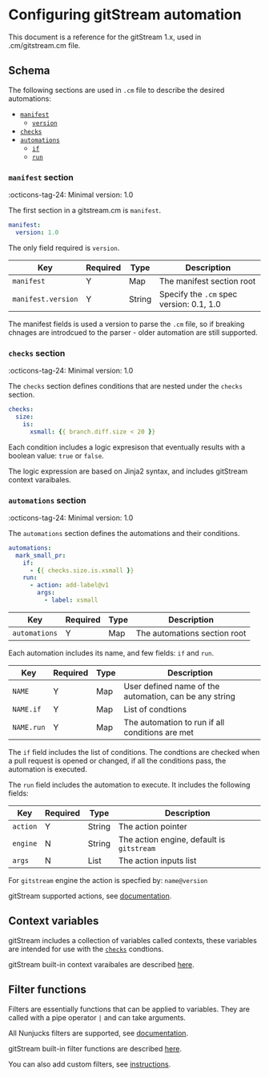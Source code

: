 # Configuring gitStream automation

This document is a reference for the gitStream 1.x, used in .cm/gitstream.cm file.

## Schema

The following sections are used in `.cm` file to describe the desired automations:

- [`manifest`](#manifest-section)
    - [`version`](#manifest-section)
- [`checks`](#checks-section)
- [`automations`](#automations-section)
    - [`if`](#automations-section)
    - [`run`](#automations-section)

### `manifest` section

:octicons-tag-24: Minimal version: 1.0

The first section in a gitstream.cm is `manifest`.

```yaml
manifest: 
  version: 1.0
```

The only field required is `version`.

| Key         | Required | Type    | Description                              |
| ----------- | ---------|---------|----------------------------------------- |
| `manifest`         | Y        | Map     | The manifest section root                |
| `manifest.version` | Y        | String  | Specify the `.cm` spec version: 0.1, 1.0 |

The manifest fields is used a version to parse the `.cm` file, so if breaking chnages are 
introdcued to the parser - older automation are still supported.

### `checks` section

:octicons-tag-24: Minimal version: 1.0

The `checks` section defines conditions that are nested under the `checks` section.  

```yaml
checks:
  size:
    is:
      xsmall: {{ branch.diff.size < 20 }}
```

Each condition includes a logic expresison that eventually results with a boolean value: `true` or `false`. 

The logic expression are based on Jinja2 syntax, and includes gitStream context varaibales.


### `automations` section

:octicons-tag-24: Minimal version: 1.0

The `automations` section defines the automations and their conditions. 

```yaml
automations:
  mark_small_pr:
    if:
      - {{ checks.size.is.xsmall }}
    run:
      - action: add-label@v1
        args:
          - label: xsmall
```

| Key            | Required | Type    | Description                                     |
|----------------|----------|---------|------------------------------------------------ |
| `automations`  | Y        | Map     | The automations section root     |

Each automation includes its name, and few fields: `if` and `run`.

| Key        | Required  | Type    | Description                                     |
|------------|-----------|---------|------------------------------------------------ |
| `NAME`     | Y | Map | User defined name of the automation, can be any string       |
| `NAME.if`  | Y | Map | List of condtions                               |
| `NAME.run` | Y | Map | The automation to run if all conditions are met |

The `if` field includes the list of conditions. The condtions are checked when a pull request 
is opened or changed, if all the conditions pass, the automation is executed.

The `run` field includes the automation to execute. It includes the following fields:

| Key         | Required | Type    | Description                                     |
| ----------- | ---------|---------|------------------------------------------------ |
| `action`    | Y        | String  | The action pointer                              |
| `engine`    | N        | String  | The action engine, default is `gitstream`       |
| `args`      | N        | List    | The action inputs list                          |

For `gitstream` engine the action is specfied by: `name@version`

gitStream supported actions, see [documentation](25_gitstream-actions.md).

## Context variables

gitStream includes a collection of variables called contexts, these variables are intended 
for use with the [`checks`](#checks-section) condtions.

gitStream built-in context varaibales are described [here](21_gitstream-context.md).

## Filter functions

Filters are essentially functions that can be applied to variables. They are called with a pipe 
operator `|` and can take arguments. 

All Nunjucks filters are supported, see [documentation](https://mozilla.github.io/nunjucks/templating.html#builtin-filters).

gitStream built-in filter functions are described [here](23_gitstream-filters.md).

You can also add custom filters, see [instructions](24_custom-filters.md).
